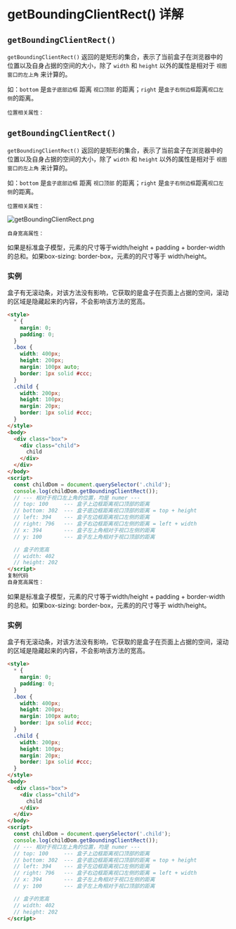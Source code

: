 # getBoundingClientRect() 详解



## `getBoundingClientRect()`

`getBoundingClientRect()` 返回的是矩形的集合，表示了当前盒子在浏览器中的位置以及自身占据的空间的大小，除了 `width` 和 `height` 以外的属性是相对于 `视图窗口的左上角` 来计算的。

如：`bottom` 是`盒子底部边框` 距离 `视口顶部` 的距离；`right` 是`盒子右侧边框`距离`视口左侧`的距离。

```
位置相关属性：
```

## `getBoundingClientRect()`

`getBoundingClientRect()` 返回的是矩形的集合，表示了当前盒子在浏览器中的位置以及自身占据的空间的大小，除了 `width` 和 `height` 以外的属性是相对于 `视图窗口的左上角` 来计算的。

如：`bottom` 是`盒子底部边框` 距离 `视口顶部` 的距离；`right` 是`盒子右侧边框`距离`视口左侧`的距离。

```
位置相关属性：
```

![getBoundingClientRect.png](https://p1-juejin.byteimg.com/tos-cn-i-k3u1fbpfcp/a3cc7788243749bcabefd0b9cad249c5~tplv-k3u1fbpfcp-zoom-in-crop-mark:4536:0:0:0.awebp?)

```
自身宽高属性：
```

如果是标准盒子模型，元素的尺寸等于width/height + padding + border-width的总和。如果box-sizing: border-box，元素的的尺寸等于 width/height。

### 实例

盒子有无滚动条，对该方法没有影响，它获取的是盒子在页面上占据的空间，滚动的区域是隐藏起来的内容，不会影响该方法的宽高。

```html
<style>
  * {
    margin: 0;
    padding: 0;
  }
  .box {
    width: 400px;
    height: 200px;
    margin: 100px auto;
    border: 1px solid #ccc;
  }
  .child {
    width: 200px;
    height: 100px;
    margin: 20px;
    border: 1px solid #ccc;
  }
</style>
<body>
  <div class="box">
    <div class="child">
      child
    </div>
  </div>
</body>
<script>
  const childDom = document.querySelector('.child');
  console.log(childDom.getBoundingClientRect());
  // --- 相对于视口左上角的位置，均是 numer ---
  // top: 100     --- 盒子上边框距离视口顶部的距离
  // bottom: 302  --- 盒子底边框距离视口顶部的距离 = top + height
  // left: 394    --- 盒子左边框距离视口左侧的距离
  // right: 796   --- 盒子右边框距离视口左侧的距离 = left + width
  // x: 394       --- 盒子左上角相对于视口左侧的距离
  // y: 100       --- 盒子左上角相对于视口顶部的距离

  // 盒子的宽高
  // width: 402
  // height: 202
</script>
复制代码
自身宽高属性：
```

如果是标准盒子模型，元素的尺寸等于width/height + padding + border-width的总和。如果box-sizing: border-box，元素的的尺寸等于 width/height。

### 实例

盒子有无滚动条，对该方法没有影响，它获取的是盒子在页面上占据的空间，滚动的区域是隐藏起来的内容，不会影响该方法的宽高。

```html
<style>
  * {
    margin: 0;
    padding: 0;
  }
  .box {
    width: 400px;
    height: 200px;
    margin: 100px auto;
    border: 1px solid #ccc;
  }
  .child {
    width: 200px;
    height: 100px;
    margin: 20px;
    border: 1px solid #ccc;
  }
</style>
<body>
  <div class="box">
    <div class="child">
      child
    </div>
  </div>
</body>
<script>
  const childDom = document.querySelector('.child');
  console.log(childDom.getBoundingClientRect());
  // --- 相对于视口左上角的位置，均是 numer ---
  // top: 100     --- 盒子上边框距离视口顶部的距离
  // bottom: 302  --- 盒子底边框距离视口顶部的距离 = top + height
  // left: 394    --- 盒子左边框距离视口左侧的距离
  // right: 796   --- 盒子右边框距离视口左侧的距离 = left + width
  // x: 394       --- 盒子左上角相对于视口左侧的距离
  // y: 100       --- 盒子左上角相对于视口顶部的距离

  // 盒子的宽高
  // width: 402
  // height: 202
</script>
```